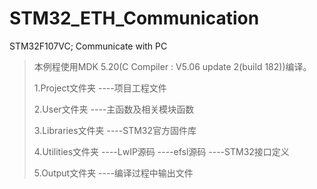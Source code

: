 # STM32_ETH_Communication
STM32F107VC; Communicate with PC
>本例程使用MDK 5.20(C Compiler : V5.06 update 2(build 182))编译。
>
>1.Project文件夹
>	----项目工程文件
>
>2.User文件夹
>	----主函数及相关模块函数
>
>3.Libraries文件夹
>	----STM32官方固件库
>
>4.Utilities文件夹
>	----LwIP源码
>	----efsl源码
>	----STM32接口定义
>
>5.Output文件夹
>	----编译过程中输出文件
